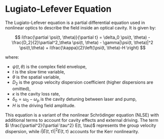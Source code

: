 # Lugiato-Lefever Equation

The Lugiato-Lefever equation is a partial differential equation used in nonlinear optics to describe the field inside an optical cavity. It is given by:

$$
i\frac{\partial \psi(t, \theta)}{\partial t} = \delta_0 \psi(t, \theta) -  \frac{D_2}{2}\partial^2_\theta \psi(t, \theta) - \gamma|\psi(t, \theta)|^2 \psi(t,\theta)  + i\frac{\kappa}{2}\left(\psi(t, \theta)-H \right)
$$

where:

- $\psi(t, \theta)$ is the complex field envelope,
- $t$ is the slow time variable,
- $\theta$ is the spatial variable,
- $D_2$ is the group velocity dispersion coefficient (higher dispersions are omitted),
- $\kappa$ is the cavity loss rate,
- $\delta_0 = \omega_0 - \omega_p$ is the cavity detuning between laser and pump,
- $H$ is the driving field amplitude.

This equation is a variant of the nonlinear Schrödinger equation (NLSE) with additional terms to account for cavity effects and external driving. The term $i \frac{\partial^2}{\partial \tau^2} E(t, \tau)$ represents the group velocity dispersion, while $i |E(t, \tau)|^2 E(t, \tau)$ accounts for the Kerr nonlinearity.
